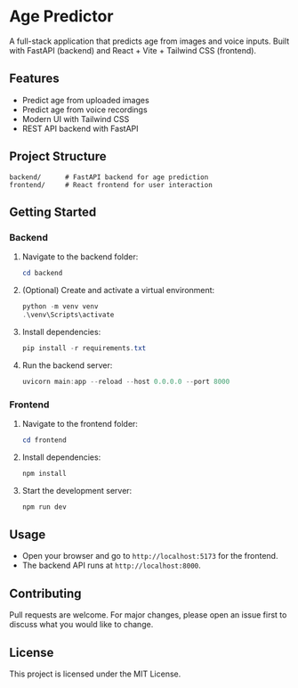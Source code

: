 # Age Predictor

A full-stack application that predicts age from images and voice inputs. Built with FastAPI (backend) and React + Vite + Tailwind CSS (frontend).

## Features
- Predict age from uploaded images
- Predict age from voice recordings
- Modern UI with Tailwind CSS
- REST API backend with FastAPI

## Project Structure
```
backend/      # FastAPI backend for age prediction
frontend/     # React frontend for user interaction
```

## Getting Started

### Backend
1. Navigate to the backend folder:
   ```powershell
   cd backend
   ```
2. (Optional) Create and activate a virtual environment:
   ```powershell
   python -m venv venv
   .\venv\Scripts\activate
   ```
3. Install dependencies:
   ```powershell
   pip install -r requirements.txt
   ```
4. Run the backend server:
   ```powershell
   uvicorn main:app --reload --host 0.0.0.0 --port 8000
   ```

### Frontend
1. Navigate to the frontend folder:
   ```powershell
   cd frontend
   ```
2. Install dependencies:
   ```powershell
   npm install
   ```
3. Start the development server:
   ```powershell
   npm run dev
   ```

## Usage
- Open your browser and go to `http://localhost:5173` for the frontend.
- The backend API runs at `http://localhost:8000`.

## Contributing
Pull requests are welcome. For major changes, please open an issue first to discuss what you would like to change.

## License
This project is licensed under the MIT License.
